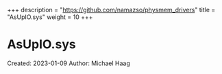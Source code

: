 +++
description = "https://github.com/namazso/physmem_drivers"
title = "AsUpIO.sys"
weight = 10
+++

# AsUpIO.sys

Created: 2023-01-09
Author: Michael Haag


